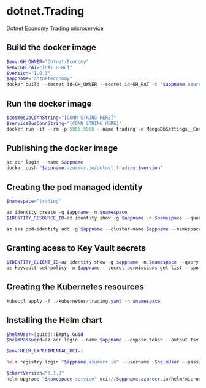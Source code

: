 # dotnet.Trading

Dotnet Economy Trading microservice

## Build the docker image

```powershell
$env:GH_OWNER="Dotnet-Economy"
$env:GH_PAT="[PAT HERE]"
$version="1.0.3"
$appname="dotneteconomy"
docker build --secret id=GH_OWNER --secret id=GH_PAT -t "$appname.azurecr.io/dotnet.trading:$version" .
```

## Run the docker image

```powershell
$cosmosDbConnString="[CONN STRING HERE]"
$serviceBusConnString="[CONN STRING HERE]"
docker run -it --rm -p 5006:5006 --name trading -e MongoDbSettings__ConnectionString=$cosmosDbConnString -e ServiceBusSettings__ConnectionString=$serviceBusConnString -e ServiceSettings__MessageBroker="SERVICEBUS" dotnet.trading:$version
```

## Publishing the docker image

```powershell
az acr login --name $appname
docker push "$appname.azurecr.io/dotnet.trading:$version"
```

## Creating the pod managed identity

```powershell
$namespace="trading"

az identity create -g $appname -n $namespace
$IDENTITY_RESOURCE_ID=az identity show -g $appname -n $namespace --query id -otsv

az aks pod-identity add -g $appname --cluster-name $appname --namespace $namespace -n $namespace --identity-resource-id $IDENTITY_RESOURCE_ID
```

## Granting acess to Key Vault secrets

```powershell
$IDENTITY_CLIENT_ID=az identity show -g $appname -n $namespace --query clientId -otsv
az keyvault set-policy -n $appname --secret-permissions get list --spn $IDENTITY_CLIENT_ID
```

## Creating the Kubernetes resources

```powershell
kubectl apply -f ./kubernetes/trading.yaml -n $namespace
```

## Installing the Helm chart

```powershell
$helmUser=[guid]::Empty.Guid
$helmPassword=az acr login --name $appname --expose-token --output tsv --query accessToken

$env:HELM_EXPERIMENTAL_OCI=1

helm registry login "$appname.azurecr.io" --username  $helmUser --password $helmPassword

$chartVersion="0.1.0"
helm upgrade "$namespace-service" oci://$appname.azurecr.io/helm/microservice --version $chartVersion -f ./helm/values.yaml -n $namespace --install #--debug
```
